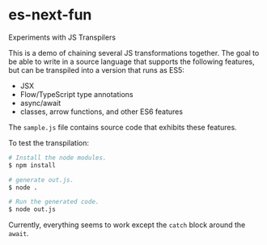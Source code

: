 es-next-fun
===========

Experiments with JS Transpilers

This is a demo of chaining several JS transformations together.
The goal to be able to write in a source language that supports
the following features, but can be transpiled into a version that
runs as ES5:

* JSX
* Flow/TypeScript type annotations
* async/await
* classes, arrow functions, and other ES6 features

The `sample.js` file contains source code that exhibits these features.

To test the transpilation:

```bash
# Install the node modules.
$ npm install

# generate out.js.
$ node .

# Run the generated code.
$ node out.js
```

Currently, everything seems to work except the `catch` block around the `await`.
